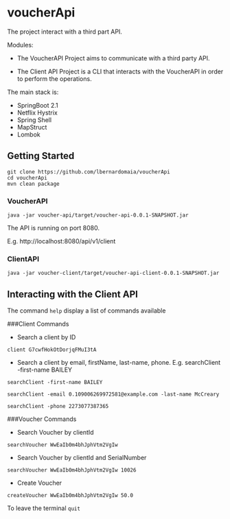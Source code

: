 # voucherApi

The project interact with a third part API. 

Modules:

- The VoucherAPI Project aims to communicate with a third party API.

- The Client API Project is a CLI that interacts with the VoucherAPI in order to perform the operations.

The main stack is:

-   SpringBoot 2.1
-   Netflix Hystrix
-   Spring Shell
-   MapStruct
-   Lombok

## Getting Started


```
git clone https://github.com/lbernardomaia/voucherApi
cd voucherApi
mvn clean package  
```

### VoucherAPI
```
java -jar voucher-api/target/voucher-api-0.0.1-SNAPSHOT.jar 
```
The API is running on port 8080.

E.g. http://localhost:8080/api/v1/client

### ClientAPI
```
java -jar voucher-client/target/voucher-api-client-0.0.1-SNAPSHOT.jar 
```
## Interacting with the Client API

The command ```help```  display a list of commands available

###Client Commands
-   Search a client by ID
```
client G7cwfHokOtDorjqFMuI3tA
```

-   Search a client by email, firstName, last-name, phone. E.g. searchClient -first-name BAILEY

```
searchClient -first-name BAILEY
```

```
searchClient -email 0.109006269972581@example.com -last-name McCreary 
```

```
searchClient -phone 2273077387365 
```
###Voucher Commands

- Search Voucher by clientId

```
searchVoucher WwEaIb0m4bhJphVtm2VgIw 
```
- Search Voucher by clientId and SerialNumber

```
searchVoucher WwEaIb0m4bhJphVtm2VgIw 10026
```

- Create Voucher

```
createVoucher WwEaIb0m4bhJphVtm2VgIw 50.0
```

To leave the terminal ```quit``` 

